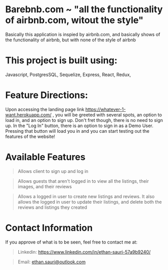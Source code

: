 # Barebnb.com ~ "all the functionality of airbnb.com, witout the style"

Basically this application is inspied by airbnb.com, and basically shows of the functionality of airbnb, but with none of the style of airbnb

# This project is built using: 
Javascript, 
PostgresSQL, 
Sequelize,
Express,
React, 
Redux,

# Feature Directions:
Upon accessing the landing page link https://whatever-1-want.herokuapp.com/ , you will be greeted with several spots, an option to load in, and an option to sign up.
Don't fret though, there is no need to sign up. In the "Log In" button, there is an option to sign in as a Demo User. Pressing that button will load you in and you can start testing out the features of the website!

# Available Features
> Allows client to sign up and log in

> Allows guests that aren't logged in to view all the listings, their images, and their reviews

> Allows a logged in user to create new listings and reviews. It also allows the logged in user to update their listings, and delete both the reviews and listings they created

# Contact Information
If you approve of what is to be seen, feel free to contact me at:
> Linkedin: https://www.linkedin.com/in/ethan-sauri-57a9b9240/

> Email: ethan.sauri@outlook.com
